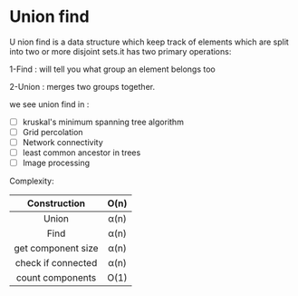 # Union find

U nion find is a data structure which keep track of elements which are split into two or more disjoint sets.it has two primary operations:

1-Find : will tell you what group an element belongs too

2-Union : merges two groups together.

we see union find in :

- [ ] kruskal's minimum spanning tree algorithm
- [ ] Grid percolation
- [ ] Network connectivity
- [ ] least common ancestor in trees
- [ ] Image processing

Complexity:

|    Construction    | O(n) |
| :----------------: | :--: |
|       Union        | α(n) |
|        Find        | α(n) |
| get component size | α(n) |
| check if connected | α(n) |
|  count components  | O(1) |

